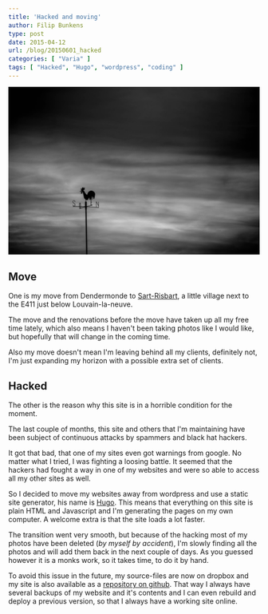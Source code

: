 ```yaml
---
title: 'Hacked and moving'
author: Filip Bunkens
type: post
date: 2015-04-12
url: /blog/20150601_hacked
categories: [ "Varia" ]
tags: [ "Hacked", "Hugo", "wordpress", "coding" ]
---
```

[![Wind rooster][wind_rooster]](/images/blogposts/20150510_randomn-06321.jpg)

## Move

One is my move from Dendermonde to [Sart-Risbart][wikipedia-link], a little village next to the E411 just below Louvain-la-neuve.

The move and the renovations before the move have taken up all my free time lately, which also means I haven't been taking photos like I would like, but hopefully that will change in the coming time. 

Also my move doesn't mean I'm leaving behind all my clients, definitely not, I'm just expanding my horizon with a possible extra set of clients.

## Hacked 

The other is the reason why this site is in a horrible condition for the moment.

The last couple of months, this site and others that I'm maintaining have been subject of continuous attacks by spammers and black hat hackers.

It got that bad, that one of my sites even got warnings from google. No matter what I tried, I was fighting a loosing battle. It seemed that the hackers had fought a way in one of my websites and were so able to access all my other sites as well.

So I decided to move my websites away from wordpress and use a static site generator, his name is [Hugo][hugo-link]. This means that everything on this site is plain HTML and Javascript and I'm generating the pages on my own computer. A welcome extra is that the site loads a lot faster. 

The transition went very smooth, but because of the hacking most of my photos have been deleted (_by myself by accident_), I'm slowly finding all the photos and will add them back in the next couple of days. As you guessed however it is a monks work, so it takes time, to do it by hand.

To avoid this issue in the future, my source-files are now on dropbox and my site is also available as a [repository on github][github-link]. That way I always have several backups of my website and it's contents and I can even rebuild and deploy a previous version, so that I always have a working site online.




[wikipedia-link]: http://nl.wikipedia.org/wiki/Sart-Risbart
[hugo-link]: http://gohugo.io
[github-link]: https://github.com/Bunker/pitslamp.com/
[windrooster-link]: /images/blogposts/20150510_randomn-06321.jpg

[wind_rooster]: /images/blogposts/20150510_randomn-06321.jpg
